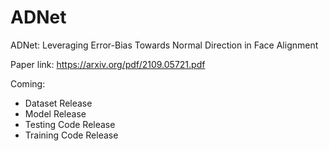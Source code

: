 # ADNet
ADNet: Leveraging Error-Bias Towards Normal Direction in Face Alignment

Paper link: https://arxiv.org/pdf/2109.05721.pdf

Coming:
 - Dataset Release
 - Model Release
 - Testing Code Release
 - Training Code Release
